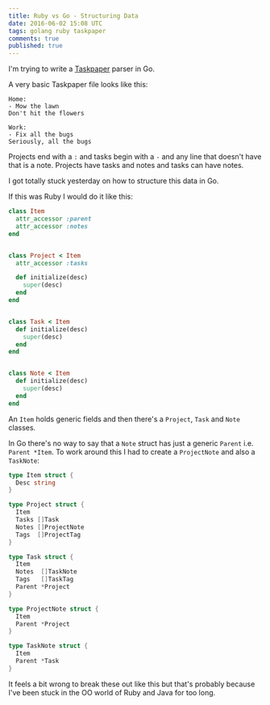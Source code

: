 ```yaml
---
title: Ruby vs Go - Structuring Data
date: 2016-06-02 15:08 UTC
tags: golang ruby taskpaper
comments: true
published: true
---
```


I'm trying to write a [Taskpaper](http://taskpaper3.com) parser in Go.

A very basic Taskpaper file looks like this:

~~~
Home:
- Mow the lawn
Don't hit the flowers

Work:
- Fix all the bugs
Seriously, all the bugs
~~~

Projects end with a `:` and tasks begin with a `-` and any line that doesn't have that is a note. Projects have tasks and notes and tasks can have notes.

I got totally stuck yesterday on how to structure this data in Go.

If this was Ruby I would do it like this:

~~~ruby
class Item
  attr_accessor :parent
  attr_accessor :notes
end


class Project < Item
  attr_accessor :tasks

  def initialize(desc)
    super(desc)
  end
end


class Task < Item
  def initialize(desc)
    super(desc)
  end
end


class Note < Item
  def initialize(desc)
    super(desc)
  end
end
~~~

An `Item` holds generic fields and then there's a `Project`, `Task` and `Note` classes. 

In Go there's no way to say that a `Note` struct has just a generic `Parent` i.e. `Parent *Item`. To work around this I had to create a `ProjectNote` and also a `TaskNote`:

~~~go
type Item struct {
  Desc string
}

type Project struct {
  Item
  Tasks []Task
  Notes []ProjectNote
  Tags  []ProjectTag
}

type Task struct {
  Item
  Notes  []TaskNote
  Tags   []TaskTag
  Parent *Project
}

type ProjectNote struct {
  Item
  Parent *Project
}

type TaskNote struct {
  Item
  Parent *Task
}

~~~

It feels a bit wrong to break these out like this but that's probably because I've been stuck in the OO world of Ruby and Java for too long.
